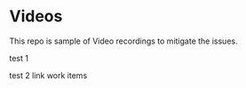 # Videos
This repo is sample of Video recordings to mitigate the issues. 


test 1

test 2 link work items


